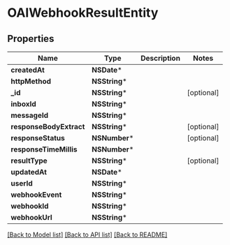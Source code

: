 # OAIWebhookResultEntity

## Properties
Name | Type | Description | Notes
------------ | ------------- | ------------- | -------------
**createdAt** | **NSDate*** |  | 
**httpMethod** | **NSString*** |  | 
**_id** | **NSString*** |  | [optional] 
**inboxId** | **NSString*** |  | 
**messageId** | **NSString*** |  | 
**responseBodyExtract** | **NSString*** |  | [optional] 
**responseStatus** | **NSNumber*** |  | [optional] 
**responseTimeMillis** | **NSNumber*** |  | 
**resultType** | **NSString*** |  | [optional] 
**updatedAt** | **NSDate*** |  | 
**userId** | **NSString*** |  | 
**webhookEvent** | **NSString*** |  | 
**webhookId** | **NSString*** |  | 
**webhookUrl** | **NSString*** |  | 

[[Back to Model list]](../README#documentation-for-models) [[Back to API list]](../README#documentation-for-api-endpoints) [[Back to README]](../README)



